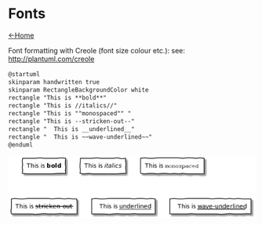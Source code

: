 # Fonts

[<-Home](../../README.md)

Font formatting with Creole (font size colour etc.):
see: http://plantuml.com/creole

```plantuml
@startuml
skinparam handwritten true
skinparam RectangleBackgroundColor white
rectangle "This is **bold**"
rectangle "This is //italics//"
rectangle "This is ""monospaced"" "
rectangle "This is --stricken-out--"
rectangle "  This is __underlined__"
rectangle "  This is ~~wave-underlined~~"
@enduml
```

![Font Formatting](font-formatting.png)